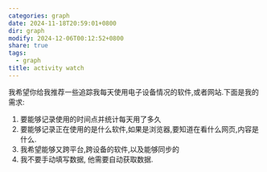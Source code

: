 ```yaml
---
categories: graph
date: 2024-11-18T20:59:01+0800
dir: graph
modify: 2024-12-06T00:12:52+0800
share: true
tags:
  - graph
title: activity watch
---
```


我希望你给我推荐一些追踪我每天使用电子设备情况的软件,或者网站.下面是我的需求:  

1. 要能够记录使用的时间点并统计每天用了多久  
2. 要能够记录正在使用的是什么软件,如果是浏览器,要知道在看什么网页,内容是什么.  
3. 我希望能够又跨平台,跨设备的软件,以及能够同步的
4. 我不要手动填写数据, 他需要自动获取数据.